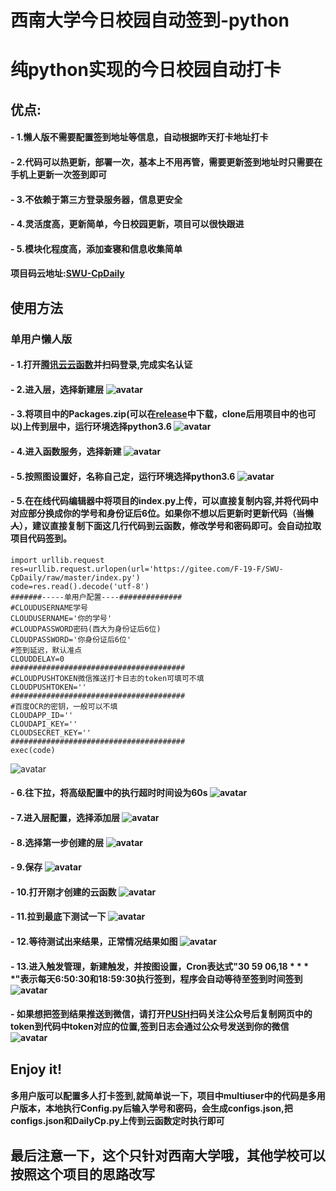 # 西南大学今日校园自动签到-python
# 纯python实现的今日校园自动打卡
## 优点:
#### - 1.懒人版不需要配置签到地址等信息，自动根据昨天打卡地址打卡
#### - 2.代码可以热更新，部署一次，基本上不用再管，需要更新签到地址时只需要在手机上更新一次签到即可
#### - 3.不依赖于第三方登录服务器，信息更安全
#### - 4.灵活度高，更新简单，今日校园更新，项目可以很快跟进
#### - 5.模块化程度高，添加查寝和信息收集简单
#### 项目码云地址:[SWU-CpDaily](https://gitee.com/F-19-F/SWU-CpDaily)      
## 使用方法
### 单用户懒人版
#### - 1.打开[腾讯云云函数](https://console.cloud.tencent.com/scf)并扫码登录,完成实名认证
#### - 2.进入层，选择新建层 ![avatar](./tutorial/新建层1.png)
#### - 3.将项目中的Packages.zip(可以在[release](https://github.com/F-19-F/SWU-CpDaily/releases/tag/1.1)中下载，clone后用项目中的也可以)上传到层中，运行环境选择python3.6 ![avatar](./tutorial/新建层2.png)
#### - 4.进入函数服务，选择新建 ![avatar](./tutorial/新建函数0.png)
#### - 5.按照图设置好，名称自己定，运行环境选择python3.6 ![avatar](./tutorial/新建函数1.png)
#### - 5.在在线代码编辑器中将项目的index.py上传，可以直接复制内容,并将代码中对应部分换成你的学号和身份证后6位。如果你不想以后更新时更新代码（~~当懒人~~），建议直接复制下面这几行代码到云函数，修改学号和密码即可。会自动拉取项目代码签到。
```
import urllib.request
res=urllib.request.urlopen(url='https://gitee.com/F-19-F/SWU-CpDaily/raw/master/index.py')
code=res.read().decode('utf-8')
#######-----单用户配置----##############
#CLOUDUSERNAME学号
CLOUDUSERNAME='你的学号'
#CLOUDPASSWORD密码(西大为身份证后6位)
CLOUDPASSWORD='你身份证后6位'
#签到延迟，默认准点
CLOUDDELAY=0
#######################################
#CLOUDPUSHTOKEN微信推送打卡日志的token可填可不填
CLOUDPUSHTOKEN=''
#######################################
#百度OCR的密钥，一般可以不填
CLOUDAPP_ID=''
CLOUDAPI_KEY=''
CLOUDSECRET_KEY=''
#######################################
exec(code)
```
![avatar](./tutorial/新建函数2.png)
#### - 6.往下拉，将高级配置中的执行超时时间设为60s ![avatar](./tutorial/新建函数3.png)
#### - 7.进入层配置，选择添加层 ![avatar](./tutorial/新建函数4.png)
#### - 8.选择第一步创建的层 ![avatar](./tutorial/新建函数5.png)
#### - 9.保存 ![avatar](./tutorial/新建函数6.png)
#### - 10.打开刚才创建的云函数 ![avatar](./tutorial/新建函数7.png)
#### - 11.拉到最底下测试一下 ![avatar](./tutorial/新建函数8.png)
#### - 12.等待测试出来结果，正常情况结果如图 ![avatar](./tutorial/测试.png)   
#### - 13.进入触发管理，新建触发，并按图设置，Cron表达式"30 59 06,18 * * * *"表示每天6:50:30和18:59:30执行签到，程序会自动等待至签到时间签到 ![avatar](./tutorial/创建定时触发.png)
#### - 如果想把签到结果推送到微信，请打开[PUSH](https://pushplus.hxtrip.com/login?redirectUrl=/message)扫码关注公众号后复制网页中的token到代码中token对应的位置,签到日志会通过公众号发送到你的微信 ![avatar](./tutorial/消息推送.png)
## Enjoy it!


#### 多用户版可以配置多人打卡签到,就简单说一下，项目中multiuser中的代码是多用户版本，本地执行Config.py后输入学号和密码，会生成configs.json,把configs.json和DailyCp.py上传到云函数定时执行即可
##  最后注意一下，这个只针对西南大学哦，其他学校可以按照这个项目的思路改写